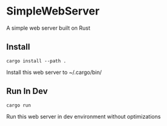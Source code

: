 # SimpleWebServer
A simple web server built on Rust

## Install
```
cargo install --path .
```
Install this web server to ~/.cargo/bin/

## Run In Dev
```
cargo run
```
Run this web server in dev environment without optimizations
